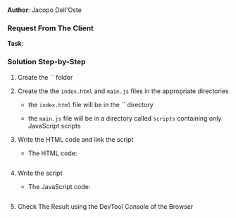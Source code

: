 # 

**Author**: Jacopo Dell'Oste 

### Request From The Client

**Task**: 



### Solution Step-by-Step

1. Create the  `` folder

2. Create the the `index.html` and `main.js` files in the appropriate directories

    * the `index.html` file will be in the `` directory

    * the `main.js` file will be in a directory called `scripts` containing only JavaScript scripts

3. Write the HTML code and link the script
    
    * The HTML code:

    ```HTML 

    ```

4. Write the script  

    * The JavaScript code:

    ```javascript

    ```

5. Check The Result using the DevTool Console of the Browser
